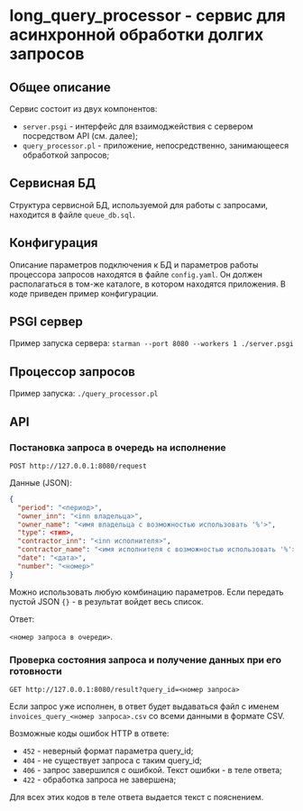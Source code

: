 # long_query_processor - сервис для асинхронной обработки долгих запросов

## Общее описание

Сервис состоит из двух компонентов:

* `server.psgi` - интерфейс для взаимоджействия с сервером посредством API (см. далее);
* `query_processor.pl` - приложение, непосредственно, занимающееся обработкой запросов;

## Сервисная БД

Структура сервисной БД, используемой для работы с запросами, находится в файле `queue_db.sql`.

## Конфигурация

Описание параметров подключения к БД и параметров работы процессора запросов находятся в файле `config.yaml`. Он должен располагаться в том-же каталоге, в котором находятся приложения. В коде приведен пример конфигурации.

## PSGI сервер  

Пример запуска сервера: `starman --port 8080 --workers 1 ./server.psgi`

## Процессор запросов

Пример запуска: `./query_processor.pl`

## API

### Постановка запроса в очередь на исполнение

`POST http://127.0.0.1:8080/request`

Данные (JSON):

```json
{
  "period": "<период>",
  "owner_inn": "<inn владельца>",
  "owner_name": "<имя владельца с возможностью использовать '%'>",
  "type": <тип>,
  "contractor_inn": "<inn исполнителя>",
  "contractor_name": "<имя исполнителя с возможностью использовать '%'>",
  "date": "<дата>",
  "number": "<номер>"
}
```
Можно использовать любую комбинацию параметров. Если передать пустой JSON `{}` - в результат войдет весь список.

Ответ: 

`<номер запроса в очереди>`.

### Проверка состояния запроса и получение данных при его готовности

`GET http://127.0.0.1:8080/result?query_id=<номер запроса>`

Если запрос уже исполнен, в ответ будет выдаваться файл с именем `invoices_query_<номер запроса>.csv` со всеми данными в формате CSV.

Возможные коды ошибок HTTP в ответе:

* `452` - неверный формат параметра query_id;
* `404` - не существует запроса с таким query_id;
* `406` - запрос завершился с ошибкой. Текст ошибки - в теле ответа;
* `422` - обработка запроса не завершена;

Для всех этих кодов в теле ответа выдается текст с пояснением.
